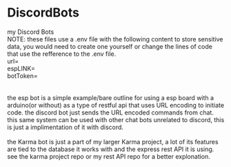 # DiscordBots
my Discord Bots<br>
NOTE:
these files use a .env file with the following content to store sensitive data, you would need to create one yourself or change the lines of code that use the refference to the .env file. <br>
url=<br>
espLINK=<br>
botToken=<br>
<br>
<br>
the esp bot is a simple example/bare outline for using a esp board with a arduino(or without) as a type of restful api that uses URL encoding to initiate code. the discord bot just sends the URL encoded commands from chat. this same system can be used with other chat bots unrelated to discord, this is just a implimentation of it with discord.
<br>
<br>
the Karma bot is just a part of my larger Karma project, a lot of its features are tied to the database it works with and the express rest API it is using. see the karma project repo or my rest API repo for a better explonation. 

